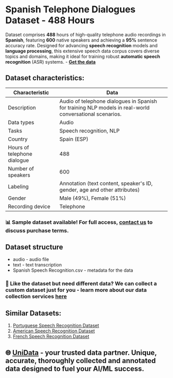 # Spanish Telephone Dialogues Dataset - 488 Hours
Dataset comprises **488** hours of high-quality telephone audio recordings in **Spanish**, featuring **600** native speakers and achieving a **95%** sentence accuracy rate. Designed for advancing **speech recognition** models and **language processing**, this extensive speech data corpus covers diverse topics and domains, making it ideal for training robust **automatic speech recognition** (ASR) systems. - **[Get the data](https://unidata.pro/datasets/spanish-speech-recognition-dataset/?utm_source=github-nlp&utm_medium=referral&utm_campaign=spanish-speech-recognition-dataset)**
## Dataset characteristics:
| Characteristic               | Data                                                                 |
|------------------------------|----------------------------------------------------------------------|
| Description                  | Audio of telephone dialogues in Spanish for training NLP models in real-world conversational scenarios. |
| Data types                   | Audio                                                               |
| Tasks                        | Speech recognition, NLP                                             |
| Country                      | Spain (ESP)                                                         |
| Hours of telephone dialogue  | 488                                                                 |
| Number of speakers           | 600                                                                 |
| Labeling                     | Annotation (text content, speaker's ID, gender, age and other attributes) |
| Gender                       | Male (49%), Female (51%)                                            |
| Recording device             | Telephone                                                           |
### 📊 Sample dataset available! For full access, [contact us](https://unidata.pro/datasets/spanish-speech-recognition-dataset/?utm_source=github-nlp&utm_medium=referral&utm_campaign=spanish-speech-recognition-dataset) to discuss purchase terms.
## Dataset structure
- audio - audio file
- text - text transcription  
- Spanish Speech Recognition.csv - metadata for the data

### 🧩 Like the dataset but need different data? We can collect a custom dataset just for you - learn more about our data collection services [here](https://unidata.pro/datasets/spanish-speech-recognition-dataset/?utm_source=github-nlp&utm_medium=referral&utm_campaign=spanish-speech-recognition-dataset)

## Similar Datasets:
1. [Portuguese Speech Recognition Dataset](https://unidata.pro/datasets/portuguese-speech-recognition-dataset/?utm_source=github-nlp&utm_medium=referral&utm_campaign=spanish-speech-recognition-dataset)
2. [American Speech Recognition Dataset](https://unidata.pro/datasets/american-speech-recognition-dataset/?utm_source=github-nlp&utm_medium=referral&utm_campaign=spanish-speech-recognition-dataset)
3. [French Speech Recognition Dataset](https://unidata.pro/datasets/french-speech-recognition-dataset/?utm_source=github-nlp&utm_medium=referral&utm_campaign=spanish-speech-recognition-dataset)

## 🌐 [UniData](https://unidata.pro/datasets/spanish-speech-recognition-dataset/?utm_source=github-nlp&utm_medium=referral&utm_campaign=spanish-speech-recognition-dataset) - your trusted data partner. Unique, accurate, thoroughly collected and annotated data designed to fuel your AI/ML success.

